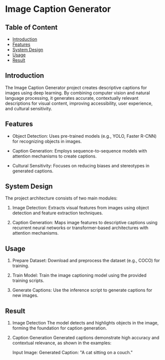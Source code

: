 
# Image Caption Generator




## Table of Content

- [Introduction](#introduction)
- [Features](#features)
- [System Design](#installation)
- [Usage](#usage)
- [Result](#result)

## Introduction

The Image Caption Generator project creates descriptive captions for images using deep learning. By combining computer vision and natural language processing, it generates accurate, contextually relevant descriptions for visual content, improving accessibility, user experience, and cultural sensitivity.
## Features

- Object Detection: Uses pre-trained models (e.g., YOLO, Faster  R-CNN) for recognizing objects in images.

- Caption Generation: Employs sequence-to-sequence models with attention mechanisms to create captions.

- Cultural Sensitivity: Focuses on reducing biases and stereotypes in generated captions.
## System Design

The project architecture consists of two main modules:

1. Image Detection: Extracts visual features from images using object detection and feature extraction techniques.

2. Caption Generation: Maps image features to descriptive captions using recurrent neural networks or transformer-based architectures with attention mechanisms.
## Usage

1. Prepare Dataset: Download and preprocess the dataset (e.g., COCO) for training.

2. Train Model: Train the image captioning model using the provided training scripts.

3. Generate Captions: Use the inference script to generate captions for new images.


## Result

1. Image Detection
The model detects and highlights objects in the image, forming the foundation for caption generation.

2. Caption Generation
Generated captions demonstrate high accuracy and contextual relevance, as shown in the examples:

    Input Image:
    Generated Caption: "A cat sitting on a couch."
